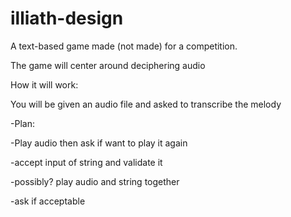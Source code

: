 # illiath-design
A text-based game made (not made) for a competition.

The game will center around deciphering audio

How it will work:

You will be given an audio file and asked to transcribe the melody

-Plan:

-Play audio then ask if want to play it again

-accept input of string and validate it

-possibly? play audio and string together

-ask if acceptable
